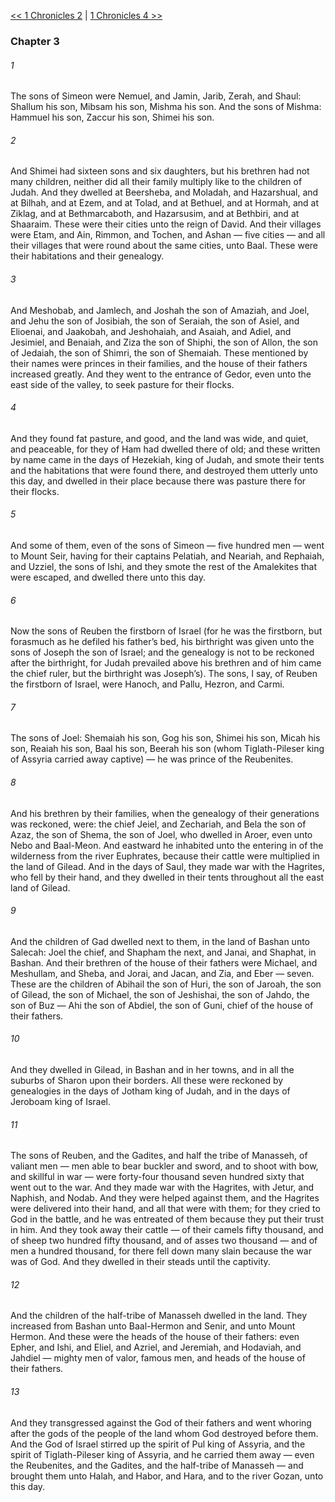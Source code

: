 [<< 1 Chronicles 2](1%20Chronicles%202.md)  |  [1 Chronicles 4 >>](1%20Chronicles%204.md)

### Chapter 3
###### 1
The sons of Simeon were Nemuel, and Jamin, Jarib, Zerah, and Shaul: Shallum his son, Mibsam his son, Mishma his son. And the sons of Mishma: Hammuel his son, Zaccur his son, Shimei his son.

###### 2
And Shimei had sixteen sons and six daughters, but his brethren had not many children, neither did all their family multiply like to the children of Judah. And they dwelled at Beersheba, and Moladah, and Hazarshual, and at Bilhah, and at Ezem, and at Tolad, and at Bethuel, and at Hormah, and at Ziklag, and at Bethmarcaboth, and Hazarsusim, and at Bethbiri, and at Shaaraim. These were their cities unto the reign of David. And their villages were Etam, and Ain, Rimmon, and Tochen, and Ashan — five cities — and all their villages that were round about the same cities, unto Baal. These were their habitations and their genealogy.

###### 3
And Meshobab, and Jamlech, and Joshah the son of Amaziah, and Joel, and Jehu the son of Josibiah, the son of Seraiah, the son of Asiel, and Elioenai, and Jaakobah, and Jeshohaiah, and Asaiah, and Adiel, and Jesimiel, and Benaiah, and Ziza the son of Shiphi, the son of Allon, the son of Jedaiah, the son of Shimri, the son of Shemaiah. These mentioned by their names were princes in their families, and the house of their fathers increased greatly. And they went to the entrance of Gedor, even unto the east side of the valley, to seek pasture for their flocks.

###### 4
And they found fat pasture, and good, and the land was wide, and quiet, and peaceable, for they of Ham had dwelled there of old; and these written by name came in the days of Hezekiah, king of Judah, and smote their tents and the habitations that were found there, and destroyed them utterly unto this day, and dwelled in their place because there was pasture there for their flocks.

###### 5
And some of them, even of the sons of Simeon — five hundred men — went to Mount Seir, having for their captains Pelatiah, and Neariah, and Rephaiah, and Uzziel, the sons of Ishi, and they smote the rest of the Amalekites that were escaped, and dwelled there unto this day.

###### 6
Now the sons of Reuben the firstborn of Israel (for he was the firstborn, but forasmuch as he defiled his father’s bed, his birthright was given unto the sons of Joseph the son of Israel; and the genealogy is not to be reckoned after the birthright, for Judah prevailed above his brethren and of him came the chief ruler, but the birthright was Joseph’s). The sons, I say, of Reuben the firstborn of Israel, were Hanoch, and Pallu, Hezron, and Carmi.

###### 7
The sons of Joel: Shemaiah his son, Gog his son, Shimei his son, Micah his son, Reaiah his son, Baal his son, Beerah his son (whom Tiglath-Pileser king of Assyria carried away captive) — he was prince of the Reubenites.

###### 8
And his brethren by their families, when the genealogy of their generations was reckoned, were: the chief Jeiel, and Zechariah, and Bela the son of Azaz, the son of Shema, the son of Joel, who dwelled in Aroer, even unto Nebo and Baal-Meon. And eastward he inhabited unto the entering in of the wilderness from the river Euphrates, because their cattle were multiplied in the land of Gilead. And in the days of Saul, they made war with the Hagrites, who fell by their hand, and they dwelled in their tents throughout all the east land of Gilead.

###### 9
And the children of Gad dwelled next to them, in the land of Bashan unto Salecah: Joel the chief, and Shapham the next, and Janai, and Shaphat, in Bashan. And their brethren of the house of their fathers were Michael, and Meshullam, and Sheba, and Jorai, and Jacan, and Zia, and Eber — seven. These are the children of Abihail the son of Huri, the son of Jaroah, the son of Gilead, the son of Michael, the son of Jeshishai, the son of Jahdo, the son of Buz — Ahi the son of Abdiel, the son of Guni, chief of the house of their fathers.

###### 10
And they dwelled in Gilead, in Bashan and in her towns, and in all the suburbs of Sharon upon their borders. All these were reckoned by genealogies in the days of Jotham king of Judah, and in the days of Jeroboam king of Israel.

###### 11
The sons of Reuben, and the Gadites, and half the tribe of Manasseh, of valiant men — men able to bear buckler and sword, and to shoot with bow, and skillful in war — were forty-four thousand seven hundred sixty that went out to the war. And they made war with the Hagrites, with Jetur, and Naphish, and Nodab. And they were helped against them, and the Hagrites were delivered into their hand, and all that were with them; for they cried to God in the battle, and he was entreated of them because they put their trust in him. And they took away their cattle — of their camels fifty thousand, and of sheep two hundred fifty thousand, and of asses two thousand — and of men a hundred thousand, for there fell down many slain because the war was of God. And they dwelled in their steads until the captivity.

###### 12
And the children of the half-tribe of Manasseh dwelled in the land. They increased from Bashan unto Baal-Hermon and Senir, and unto Mount Hermon. And these were the heads of the house of their fathers: even Epher, and Ishi, and Eliel, and Azriel, and Jeremiah, and Hodaviah, and Jahdiel — mighty men of valor, famous men, and heads of the house of their fathers.

###### 13
And they transgressed against the God of their fathers and went whoring after the gods of the people of the land whom God destroyed before them. And the God of Israel stirred up the spirit of Pul king of Assyria, and the spirit of Tiglath-Pileser king of Assyria, and he carried them away — even the Reubenites, and the Gadites, and the half-tribe of Manasseh — and brought them unto Halah, and Habor, and Hara, and to the river Gozan, unto this day.